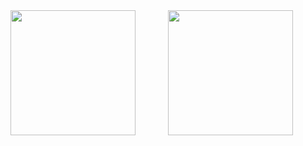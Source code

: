 <div style="display: flex; flex-wrap: wrap;">
  <div style="flex: 1 0 50%; max-width: 50%; box-sizing: border-box; padding: 0 1rem;">
    <img src="https://github-readme-stats.vercel.app/api/top-langs/?username=sebo21cc21&langs_count=25&layout=compact&show_icons=true&icon_color=0096ff&theme=tokyonight" height="200" />
  </div>
  <div style="flex: 1 0 50%; max-width: 50%; box-sizing: border-box; padding: 0 1rem;">
    <img src="https://github-readme-stats.vercel.app/api?username=sebo21cc21&show_icons=true&theme=tokyonight" height="200" />
  </div>
</div>
